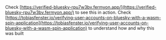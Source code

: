 Check [https://verified-bluesky-rpu7w3bv.fermyon.app/](https://verified-bluesky-rpu7w3bv.fermyon.app/) to see this in action. Check [https://tobiasfenster.io/verifying-user-accounts-on-bluesky-with-a-wasm-spin-application](https://tobiasfenster.io/verifying-user-accounts-on-bluesky-with-a-wasm-spin-application) to understand how and why this was built
